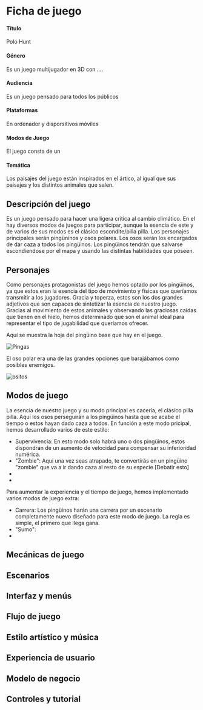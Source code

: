 # Ficha de juego


#### Título  
Polo Hunt 
#### Género 
Es un juego multijugador en 3D con ....
#### Audiencia
Es un juego pensado para todos los públicos
#### Plataformas
En ordenador y disporsitivos móviles
#### Modos de Juego
El juego consta de un
#### Temática
Los paisajes del juego están inspirados en el ártico, al igual que sus paisajes y los distintos animales que salen. 

## Descripción del juego
Es un juego pensado para hacer una ligera crítica al cambio climático. En el hay diversos modos de juegos para participar, aunque la esencia de este y de varios de sus modos es el clásico escondite/pilla pilla.
Los personajes principales serán pingüninos y osos polares. Los osos serán los encargados de dar caza a todos los pingüinos. Los pingüinos tendrán que salvarse escondiendose por el mapa y usando las distintas habilidades que poseen.



## Personajes
Como personajes protagonistas del juego hemos optado por los pingüinos, ya que estos eran la esencia del tipo de movimiento y físicas que queríamos transmitir a los jugadores. Gracia y toperza, estos son los dos grandes adjetivos que son capaces de sintetizar la esencia de nuestro juego.
Gracias al movimiento de estos animales y observando las graciosas caidas que tienen en el hielo, hemos determinado que son el animal ideal para representar el tipo de jugabilidad que queríamos ofrecer. 

Aquí se muestra la hoja del pingüino base que hay en el juego.

![Pingas](https://user-images.githubusercontent.com/55508821/101229277-b76ce880-369f-11eb-8cf7-dd9dc3491c90.jpeg)

El oso polar era una de las grandes opciones que barajábamos como posibles enemigos. 

![ositos](https://user-images.githubusercontent.com/55508821/101229282-c05dba00-369f-11eb-99f0-5ebefa601b05.jpeg)


## Modos de juego
La esencia de nuestro juego y su modo principal es cacería, el clásico pilla pilla. Aquí los osos perseguirán a los pingüinos hasta que se acabe el tiempo o estos hayan dado caza a todos.
En función a este modo pricipal, hemos desarrollado varios de este estilo:
- Supervivencia: En esto modo solo habrá uno o dos pingüinos, estos dispondrán de un aumento de velocidad para compensar su inferioridad numérica.
- "Zombie": Aquí una vez seas atrapado, te convertirás en un pingüino "zombie" que va a ir dando caza al resto de su especie [Debatir esto]
- 
-


Para aumentar la experiencia y el tiempo de juego, hemos implementado varios modos de juego extra:
- Carrera: Los pingüinos harán una carrera por un escenario completamente nuevo diseñado para este modo de juego. La regla es simple, el primero que llega gana. 
- "Sumo":
-




## Mecánicas de juego

## Escenarios 





## Interfaz y menús



## Flujo de juego



## Estilo artístico y música


## Experiencia de usuario



## Modelo de negocio


## Controles y tutorial


